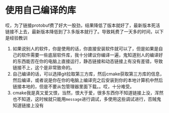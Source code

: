 # 使用自己编译的库

哎，为了链接protobuf费了好大一股劲，结果降低了版本就好了，最新版本死活链接不上去，最新版本降低到了3.多版本就行了。导致耗费了一天多的时间，以下是经验教训

1. 如果说别人的软件，你是使用的话，你直接安装软件就可以了，但是如果是自己的软件需要一些底层软件库，我十分建议你编译一遍，鬼知道别人的编译好的东西能否在你的电脑上直接运行，静态链接和动态链接上有没有差错，导致链接不上，这个是非常致命的。
2. 自己编译的话，可以选择git拉取第三方库，然后cmake获取第三方库的信息，然后编译，或者说是你在你的电脑上编译完之后安装到你的本地计算机中然后链接本地的，但是不要从包管理器里面下载。。哎，十分难受。
3. cmake我是真又爱又恨，当然，恨大于爱，很多东西你不知道链接上没，浑然也不知道，这时候就只能用`message`进行调试，多使用这些调试进行，否贼鬼知道链接上没有